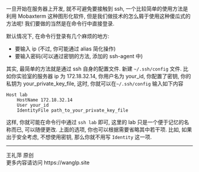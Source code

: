 一旦开始在服务器上开发, 就不可避免要接触到 ssh, 一个比较简单的使用方法是利用 Mobaxterm 这种图形化软件, 但是我们做技术的怎么屑于使用这种傻瓜式的方法呢! 我们要做的当然是在命令行中直接登录. 

默认情况下, 在命令行登录有几个麻烦的地方:

- 要输入 ip (不过, 你可能通过 alias 简化操作)
- 要输入密码(可以通过密钥的方法, 添加的 ssh-agent 中)

其实, 最简单的方法就是通过 ssh 自身的配置文件. 新建 `~/.ssh/config` 文件. 比如你实验室的服务器 ip 为 172.18.32.14, 你用户名为 your_id, 你配置了密钥, 你的私钥为 your_private_key_file, 这时, 你就可以在`~/.ssh/config` 输入如下内容

```shell
Host lab
	HostName 172.18.32.14
	User your_id
	IdentityFile path_to_your_private_key_file
```

这样, 你就可能在命令行中通过 `ssh lab` 即可, 这里的 lab 只是一个便于记忆的名称而已, 可以随便更改. 上面的选项, 你也可以根据需要省略其中若干项. 比如, 如果出于安全考虑, 不想使用密钥, 那么你就不用写 `Identity` 这一项.

<hr>
 王礼萍  原创<br>
 更多内容请访问 https://wanglp.site <br>

